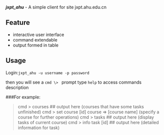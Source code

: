 ***jxpt_ahu*** - A simple client for site jxpt.ahu.edu.cn

## Feature

* interactive user interface
* command extendable
* output formed in table

## Usage

Login:`jxpt_ahu -u username -p password`

then you will see a `cmd \> ` prompt
type `help` to access commands description

###For example:

>cmd \> courses
\#\# output here (courses that have some tasks unfinished)
>cmd \> set course [id]
course => [course name] (specify a course for further operations)
>cmd \> tasks
\#\# output here (display tasks of current course)
>cmd \> info task [id]
\#\# output here (detailed information for task)
